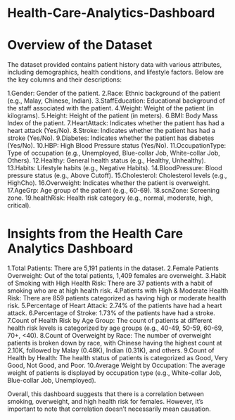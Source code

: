 # Health-Care-Analytics-Dashboard

# Overview of the Dataset

The dataset provided contains patient history data with various attributes, including demographics, health conditions, and lifestyle factors. Below are the key columns and their descriptions:

1.Gender: Gender of the patient.
2.Race: Ethnic background of the patient (e.g., Malay, Chinese, Indian).
3.StaffEducation: Educational background of the staff associated with the patient.
4.Weight: Weight of the patient (in kilograms).
5.Height: Height of the patient (in meters).
6.BMI: Body Mass Index of the patient.
7.HeartAttack: Indicates whether the patient has had a heart attack (Yes/No).
8.Stroke: Indicates whether the patient has had a stroke (Yes/No).
9.Diabetes: Indicates whether the patient has diabetes (Yes/No).
10.HBP: High Blood Pressure status (Yes/No).
11.OccupationType: Type of occupation (e.g., Unemployed, Blue-collar Job, White-collar Job, Others).
12.Healthy: General health status (e.g., Healthy, Unhealthy).
13.Habits: Lifestyle habits (e.g., Negative Habits).
14.BloodPressure: Blood pressure status (e.g., Above Cutoff).
15.Cholesterol: Cholesterol levels (e.g., HighCho).
16.Overweight: Indicates whether the patient is overweight.
17.AgeGrp: Age group of the patient (e.g., 60-69).
18.scnZone: Screening zone.
19.healthRisk: Health risk category (e.g., normal, moderate, high, critical).

# Insights from the Health Care Analytics Dashboard
1.Total Patients: There are 5,191 patients in the dataset.
2.Female Patients Overweight: Out of the total patients, 1,409 females are overweight.
3.Habit of Smoking with High Health Risk: There are 37 patients with a habit of smoking who are at high health risk.
4.Patients with High & Moderate Health Risk: There are 859 patients categorized as having high or moderate health risk.
5.Percentage of Heart Attack: 2.74% of the patients have had a heart attack.
6.Percentage of Stroke: 1.73% of the patients have had a stroke.
7.Count of Health Risk by Age Group: The count of patients at different health risk levels is categorized by age groups (e.g., 40-49, 50-59, 60-69, 70+, <40).
8.Count of Overweight by Race: The number of overweight patients is broken down by race, with Chinese having the highest count at 2.10K, followed by Malay (0.48K), Indian (0.31K), and others.
9.Count of Health by Health: The health status of patients is categorized as Good, Very Good, Not Good, and Poor.
10.Average Weight by Occupation: The average weight of patients is displayed by occupation type (e.g., White-collar Job, Blue-collar Job, Unemployed).

Overall, this dashboard suggests that there is a correlation between smoking, overweight, and high health risk for females.  However, 
it’s important to note that correlation doesn’t necessarily mean causation.
















